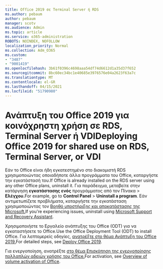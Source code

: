 ```yaml
---
title: Office 2019 σε Terminal Server ή RDS
ms.author: pebaum
author: pebaum
manager: scotv
ms.audience: Admin
ms.topic: article
ms.service: o365-administration
ROBOTS: NOINDEX, NOFOLLOW
localization_priority: Normal
ms.collection: Adm_O365
ms.custom:
- "3487"
- "9001419"
ms.openlocfilehash: 3b61f0396c4698aaa54df74d6612d1a35d37f652
ms.sourcegitcommit: 8bc60ec34bc1e40685e3976576e04a2623f63a7c
ms.translationtype: MT
ms.contentlocale: el-GR
ms.lasthandoff: 04/15/2021
ms.locfileid: "51790980"
---
```

# <a name="deploying-office-2019-for-shared-use-on-rds-terminal-server-or-vdi"></a><span data-ttu-id="3e427-102">Ανάπτυξη του Office 2019 για κοινόχρηστη χρήση σε RDS, Terminal Server ή VDI</span><span class="sxs-lookup"><span data-stu-id="3e427-102">Deploying Office 2019 for shared use on RDS, Terminal Server, or VDI</span></span>

<span data-ttu-id="3e427-103">Εάν το Office είναι ήδη εγκατεστημένο στο διακομιστή RDS χρησιμοποιώντας οποιαδήποτε άλλα προγράμματα του Office, καταργήστε την εγκατάστασή του.</span><span class="sxs-lookup"><span data-stu-id="3e427-103">If Office is already installed on the RDS server using any other Office plans, uninstall it.</span></span> <span data-ttu-id="3e427-104">Για παράδειγμα, μεταβείτε στην κατάργηση **εγκατάστασης ενός** προγράμματος από τον Πίνακα  >  **Ελέγχου.**</span><span class="sxs-lookup"><span data-stu-id="3e427-104">For example, go to **Control Panel** > **Uninstall a program**.</span></span> <span data-ttu-id="3e427-105">Εάν αντιμετωπίζετε προβλήματα, καταργήστε την εγκατάσταση χρησιμοποιώντας τον [Βοηθό υποστήριξης και αποκατάστασης της Microsoft.](https://aka.ms/SARA-OfficeUninstall-Alchemy)</span><span class="sxs-lookup"><span data-stu-id="3e427-105">If you're experiencing issues, uninstall using [Microsoft Support and Recovery Assistant](https://aka.ms/SARA-OfficeUninstall-Alchemy).</span></span> 

<span data-ttu-id="3e427-106">Χρησιμοποιήστε το Εργαλείο ανάπτυξης του Office (ODT) για να εγκαταστήσετε το Office.</span><span class="sxs-lookup"><span data-stu-id="3e427-106">Use the Office Deployment Tool (ODT) to install Office.</span></span> <span data-ttu-id="3e427-107">Για λεπτομερείς οδηγίες, [ανατρέξτε στο θέμα Ανάπτυξη του Office 2019.](https://docs.microsoft.com/deployoffice/office2019/deploy)</span><span class="sxs-lookup"><span data-stu-id="3e427-107">For detailed steps, see [Deploy Office 2019](https://docs.microsoft.com/deployoffice/office2019/deploy).</span></span>

<span data-ttu-id="3e427-108">Για ενεργοποίηση, ανατρέξτε [στο θέμα Επισκόπηση της ενεργοποίησης πολλαπλών αδειών χρήσης του Office.](https://docs.microsoft.com/deployoffice/vlactivation/plan-volume-activation-of-office)</span><span class="sxs-lookup"><span data-stu-id="3e427-108">For activation, see [Overview of volume activation of Office](https://docs.microsoft.com/deployoffice/vlactivation/plan-volume-activation-of-office).</span></span>